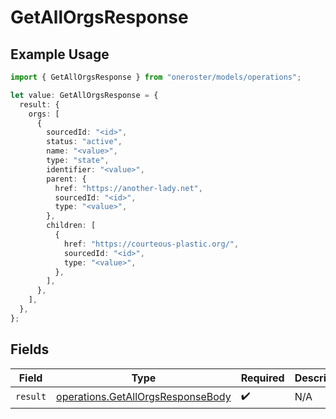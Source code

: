 # GetAllOrgsResponse

## Example Usage

```typescript
import { GetAllOrgsResponse } from "oneroster/models/operations";

let value: GetAllOrgsResponse = {
  result: {
    orgs: [
      {
        sourcedId: "<id>",
        status: "active",
        name: "<value>",
        type: "state",
        identifier: "<value>",
        parent: {
          href: "https://another-lady.net",
          sourcedId: "<id>",
          type: "<value>",
        },
        children: [
          {
            href: "https://courteous-plastic.org/",
            sourcedId: "<id>",
            type: "<value>",
          },
        ],
      },
    ],
  },
};
```

## Fields

| Field                                                                                  | Type                                                                                   | Required                                                                               | Description                                                                            |
| -------------------------------------------------------------------------------------- | -------------------------------------------------------------------------------------- | -------------------------------------------------------------------------------------- | -------------------------------------------------------------------------------------- |
| `result`                                                                               | [operations.GetAllOrgsResponseBody](../../models/operations/getallorgsresponsebody.md) | :heavy_check_mark:                                                                     | N/A                                                                                    |